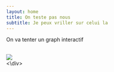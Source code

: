 ```yaml
---
layout: home
title: On teste pas nous 
subtitle: Je peux vriller sur celui la 
---
```


<div class="main-content">
    <p> On va tenter un graph interactif </p>
    <br>
    <img src="{{ 'assets/img/404-southpark.jpg' | relative_url }}"/>
    <br>
<\div>

